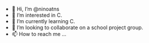 - 👋 Hi, I’m @ninoatns
- 👀 I’m interested in C.
- 🌱 I’m currently learning C.
- 💞️ I’m looking to collaborate on a school project group.
- 📫 How to reach me ...

<!---
ninoatns/ninoatns is a ✨ special ✨ repository because its `README.md` (this file) appears on your GitHub profile.
You can click the Preview link to take a look at your changes.
--->
